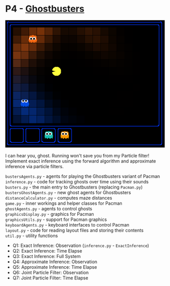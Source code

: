 # P4 - [Ghostbusters](http://inst.eecs.berkeley.edu/~cs188/pacman/tracking.html)

![busters](busters.png)

I can hear you, ghost. Running won't save you from my Particle filter! Implement exact inference using the forward algorithm and approximate inference via particle filters.  

`bustersAgents.py` - agents for playing the Ghostbusters variant of Pacman   
`inference.py` - code for tracking ghosts over time using their sounds   
`busters.py` - the main entry to Ghostbusters (replacing `Pacman.py`)   
`bustersGhostAgents.py` - new ghost agents for Ghostbusters   
`distanceCalculator.py` - computes maze distances   
`game.py` - inner workings and helper classes for Pacman   
`ghostAgents.py` - agents to control ghosts   
`graphicsDisplay.py` - graphics for Pacman   
`graphicsUtils.py` - support for Pacman graphics   
`keyboardAgents.py` - keyboard interfaces to control Pacman   
`layout.py` - code for reading layout files and storing their contents   
`util.py` - utility functions   


* Q1: Exact Inference: Observation (`inference.py` - `ExactInference`)  
* Q2: Exact Inference: Time Elapse
* Q3: Exact Inference: Full System
* Q4: Approximate Inference: Observation
* Q5: Approximate Inference: Time Elapse
* Q6: Joint Particle Filter: Observation
* Q7: Joint Particle Filter: Time Elapse
